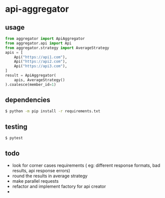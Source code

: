 # api-aggregator

usage
-----
```python
from aggregator import ApiAggregator
from aggregator.api import Api
from aggregator.strategy import AverageStrategy
apis = [
    Api("https://api1.com"),
    Api("https://api2.com"),
    Api("https://api3.com"),
]
result = ApiAggregator(
    apis, AverageStrategy()
).coalesce(member_id=1)
```

dependencies
-------

```bash
$ python -m pip install -r requirements.txt
```

testing
-------

```bash
$ pytest
```

todo
----
* look for corner cases requirements ( eg: different response formats, bad results, api response errors)
* round the results in average strategy
* make parallel requests
* refactor and implement factory for api creator
*
